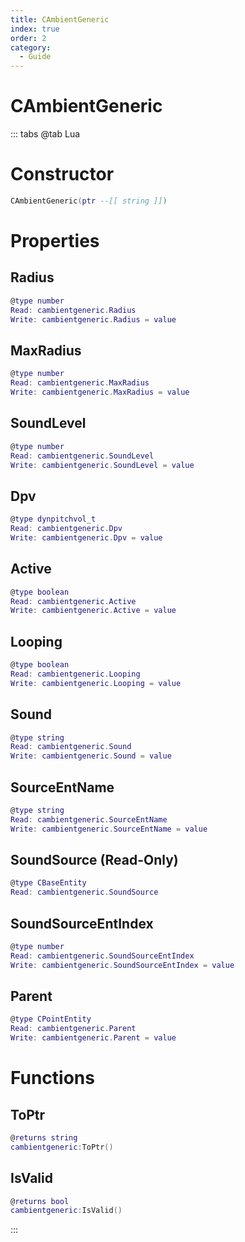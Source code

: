 ```yaml
---
title: CAmbientGeneric
index: true
order: 2
category:
  - Guide
---
```


# CAmbientGeneric

::: tabs
@tab Lua
# Constructor
```lua
CAmbientGeneric(ptr --[[ string ]])
```
# Properties
## Radius 
```lua
@type number
Read: cambientgeneric.Radius
Write: cambientgeneric.Radius = value
```
## MaxRadius 
```lua
@type number
Read: cambientgeneric.MaxRadius
Write: cambientgeneric.MaxRadius = value
```
## SoundLevel 
```lua
@type number
Read: cambientgeneric.SoundLevel
Write: cambientgeneric.SoundLevel = value
```
## Dpv 
```lua
@type dynpitchvol_t
Read: cambientgeneric.Dpv
Write: cambientgeneric.Dpv = value
```
## Active 
```lua
@type boolean
Read: cambientgeneric.Active
Write: cambientgeneric.Active = value
```
## Looping 
```lua
@type boolean
Read: cambientgeneric.Looping
Write: cambientgeneric.Looping = value
```
## Sound 
```lua
@type string
Read: cambientgeneric.Sound
Write: cambientgeneric.Sound = value
```
## SourceEntName 
```lua
@type string
Read: cambientgeneric.SourceEntName
Write: cambientgeneric.SourceEntName = value
```
## SoundSource (Read-Only)
```lua
@type CBaseEntity
Read: cambientgeneric.SoundSource
```
## SoundSourceEntIndex 
```lua
@type number
Read: cambientgeneric.SoundSourceEntIndex
Write: cambientgeneric.SoundSourceEntIndex = value
```
## Parent 
```lua
@type CPointEntity
Read: cambientgeneric.Parent
Write: cambientgeneric.Parent = value
```
# Functions
## ToPtr
```lua
@returns string
cambientgeneric:ToPtr()
```
## IsValid
```lua
@returns bool
cambientgeneric:IsValid()
```

:::